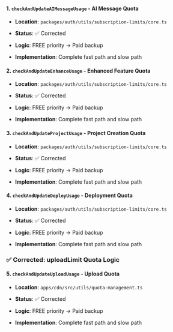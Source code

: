 #### 1. `checkAndUpdateAIMessageUsage` - AI Message Quota

- **Location**: `packages/auth/utils/subscription-limits/core.ts`

- **Status**: ✅ Corrected

- **Logic**: FREE priority → Paid backup

- **Implementation**: Complete fast path and slow path

#### 2. `checkAndUpdateEnhanceUsage` - Enhanced Feature Quota

- **Location**: `packages/auth/utils/subscription-limits/core.ts`

- **Status**: ✅ Corrected

- **Logic**: FREE priority → Paid backup

- **Implementation**: Complete fast path and slow path

#### 3. `checkAndUpdateProjectUsage` - Project Creation Quota

- **Location**: `packages/auth/utils/subscription-limits/core.ts`

- **Status**: ✅ Corrected

- **Logic**: FREE priority → Paid backup

- **Implementation**: Complete fast path and slow path

#### 4. `checkAndUpdateDeployUsage` - Deployment Quota

- **Location**: `packages/auth/utils/subscription-limits/core.ts`

- **Status**: ✅ Corrected

- **Logic**: FREE priority → Paid backup

- **Implementation**: Complete fast path and slow path

### ✅ Corrected: uploadLimit Quota Logic

#### 5. `checkAndUpdateUploadUsage` - Upload Quota

- **Location**: `apps/cdn/src/utils/quota-management.ts`

- **Status**: ✅ Corrected

- **Logic**: FREE priority → Paid backup

- **Implementation**: Complete fast path and slow path